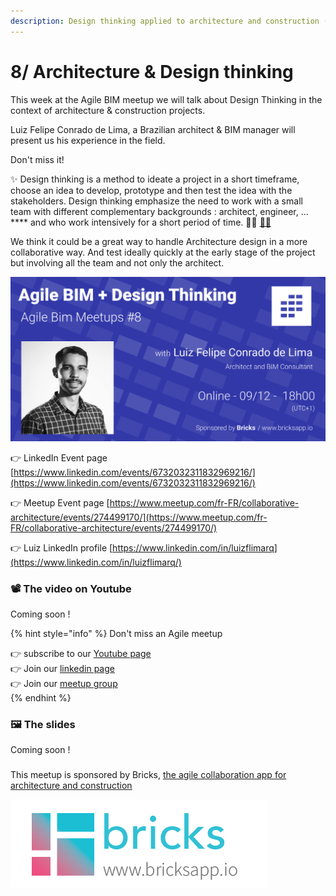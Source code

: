 ```yaml
---
description: Design thinking applied to architecture and construction (AEC)
---
```


# 8/ Architecture & Design thinking

This week at the Agile BIM meetup we will talk about Design Thinking in the context of architecture & construction projects.  
  
Luiz Felipe Conrado de Lima, a Brazilian architect & BIM manager will present us his experience in the field.   
  
Don't miss it!

✨ Design thinking is a method to ideate a project in a short timeframe, choose an idea to develop, prototype and then test the idea with the stakeholders. Design thinking emphasize the need to work with a small team with different complementary backgrounds : architect, engineer, ... **** and who work intensively for a short period of time. 📐💼 [👷‍♀️](https://emojipedia.org/woman-construction-worker/)  
  
We think it could be a great way to handle Architecture design in a more collaborative way. And test ideally quickly at the early stage of the project but involving all the team and not only the architect.

![Luiz de Lima presentation of Design Thinking applies to architecture &amp; construction](../../.gitbook/assets/agile-bim-meetup-8-linkedin.png)

👉 LinkedIn Event page [https://www.linkedin.com/events/6732032311832969216/](https://www.linkedin.com/events/6732032311832969216/)

👉 Meetup Event page [https://www.meetup.com/fr-FR/collaborative-architecture/events/274499170/](https://www.meetup.com/fr-FR/collaborative-architecture/events/274499170/)

👉 Luiz LinkedIn profile [https://www.linkedin.com/in/luizflimarq](https://www.linkedin.com/in/luizflimarq/)  


### 📽️ The video on Youtube 

Coming soon ! 

{% hint style="info" %}
Don't miss an Agile meetup

👉 subscribe to our [Youtube page ](https://www.youtube.com/channel/UCTjcoh157n3hxKCxpEvfqeQ)  
👉 Join our [linkedin page](https://www.linkedin.com/events/6732032311832969216/)  
👉 Join our [meetup group](https://www.meetup.com/fr-FR/collaborative-architecture)  
{% endhint %}

### 🖼️ The slides 

Coming soon ! 



### 

This meetup is sponsored  by Bricks, [the agile collaboration app for architecture and construction](https://www.bricksapp.io?utm_medium=agileBIM&utm_campaign=page)

![Bricks Logo](../../.gitbook/assets/bricks-logo-2019_bricks-logo-full.png)

